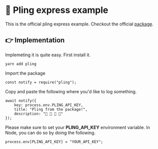 # 🔔 Pling express example

This is the official pling express example. Checkout the official [package](https://github.com/driescroons/pling).

## 👉 Implementation

Implemeting it is quite easy. First install it.

```
yarn add pling
```

Import the package

```
const notify = require("pling");
```

Copy and paste the following where you'd like to log something.

```
await notify({
    key: process.env.PLING_API_KEY,
    title: "Pling from the package!",
    description: "👋 👋 👋 👋"
});
```

Please make sure to set your **PLING_API_KEY** environment variable. In Node, you can do so by doing the following.

```
process.env[PLING_API_KEY] = "YOUR_API_KEY";
```
